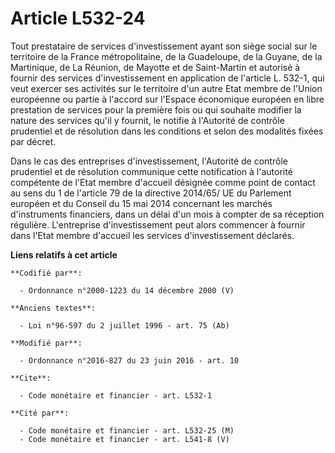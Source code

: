 # Article L532-24

Tout prestataire de services d'investissement ayant son siège social sur le territoire de la France métropolitaine, de la
Guadeloupe, de la Guyane, de la Martinique, de La Réunion, de Mayotte et de Saint-Martin et autorisé à fournir des services
d'investissement en application de l'article L. 532-1, qui veut exercer ses activités sur le territoire d'un autre Etat
membre de l'Union européenne ou partie à l'accord sur l'Espace économique européen en libre prestation de services pour la
première fois ou qui souhaite modifier la nature des services qu'il y fournit, le notifie à l'Autorité de contrôle prudentiel
et de résolution dans les conditions et selon des modalités fixées par décret. 

Dans le cas des entreprises d'investissement, l'Autorité de contrôle prudentiel et de résolution communique cette
notification à l'autorité compétente de l'Etat membre d'accueil désignée comme point de contact au sens du 1 de l'article 79
de la directive 2014/65/ UE du Parlement européen et du Conseil du 15 mai 2014 concernant les marchés d'instruments
financiers, dans un délai d'un mois à compter de sa réception régulière. L'entreprise d'investissement peut alors commencer à
fournir dans l'Etat membre d'accueil les services d'investissement déclarés.

**Liens relatifs à cet article**

	**Codifié par**:

	  - Ordonnance n°2000-1223 du 14 décembre 2000 (V)

	**Anciens textes**:

	  - Loi n°96-597 du 2 juillet 1996 - art. 75 (Ab)

	**Modifié par**:

	  - Ordonnance n°2016-827 du 23 juin 2016 - art. 10

	**Cite**:

	  - Code monétaire et financier - art. L532-1

	**Cité par**:

	  - Code monétaire et financier - art. L532-25 (M)
	  - Code monétaire et financier - art. L541-8 (V)
